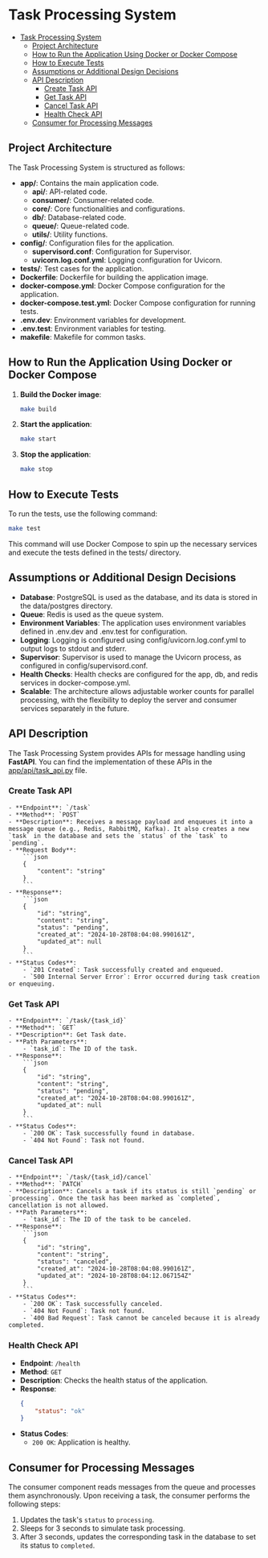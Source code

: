 # Task Processing System

- [Task Processing System](#task-processing-system)
  - [Project Architecture](#project-architecture)
  - [How to Run the Application Using Docker or Docker Compose](#how-to-run-the-application-using-docker-or-docker-compose)
  - [How to Execute Tests](#how-to-execute-tests)
  - [Assumptions or Additional Design Decisions](#assumptions-or-additional-design-decisions)
  - [API Description](#api-description)
    - [Create Task API](#create-task-api)
    - [Get Task API](#get-task-api)
    - [Cancel Task API](#cancel-task-api)
    - [Health Check API](#health-check-api)
  - [Consumer for Processing Messages](#consumer-for-processing-messages)

## Project Architecture

The Task Processing System is structured as follows:

- **app/**: Contains the main application code.
  - **api/**: API-related code.
  - **consumer/**: Consumer-related code.
  - **core/**: Core functionalities and configurations.
  - **db/**: Database-related code.
  - **queue/**: Queue-related code.
  - **utils/**: Utility functions.
- **config/**: Configuration files for the application.
  - **supervisord.conf**: Configuration for Supervisor.
  - **uvicorn.log.conf.yml**: Logging configuration for Uvicorn.
- **tests/**: Test cases for the application.
- **Dockerfile**: Dockerfile for building the application image.
- **docker-compose.yml**: Docker Compose configuration for the application.
- **docker-compose.test.yml**: Docker Compose configuration for running tests.
- **.env.dev**: Environment variables for development.
- **.env.test**: Environment variables for testing.
- **makefile**: Makefile for common tasks.

## How to Run the Application Using Docker or Docker Compose

1. **Build the Docker image**:
    ```sh
    make build
    ```

2. **Start the application**:
    ```sh
    make start
    ```

3. **Stop the application**:
    ```sh
    make stop
    ```

## How to Execute Tests

To run the tests, use the following command:
```sh
make test
```

This command will use Docker Compose to spin up the necessary services and execute the tests defined in the tests/ directory.

## Assumptions or Additional Design Decisions

- **Database**: PostgreSQL is used as the database, and its data is stored in the data/postgres directory.
- **Queue**: Redis is used as the queue system.
- **Environment Variables**: The application uses environment variables defined in .env.dev and .env.test for configuration.
- **Logging**: Logging is configured using config/uvicorn.log.conf.yml to output logs to stdout and stderr.
- **Supervisor**: Supervisor is used to manage the Uvicorn process, as configured in config/supervisord.conf.
- **Health Checks**: Health checks are configured for the app, db, and redis services in docker-compose.yml.
- **Scalable**: The architecture allows adjustable worker counts for parallel processing, with the flexibility to deploy the server and consumer services separately in the future.

## API Description

The Task Processing System provides APIs for message handling using **FastAPI**. You can find the implementation of these APIs in the [app/api/task_api.py](app/api/task_api.py) file.

### Create Task API

    - **Endpoint**: `/task`
    - **Method**: `POST`
    - **Description**: Receives a message payload and enqueues it into a message queue (e.g., Redis, RabbitMQ, Kafka). It also creates a new `task` in the database and sets the `status` of the `task` to `pending`.
    - **Request Body**:
        ```json
        {
            "content": "string"
        }
        ```
    - **Response**:
        ```json
        {
            "id": "string",
            "content": "string",
            "status": "pending",
            "created_at": "2024-10-28T08:04:08.990161Z",
            "updated_at": null
        }
        ```
    - **Status Codes**:
        - `201 Created`: Task successfully created and enqueued.
        - `500 Internal Server Error`: Error occurred during task creation or enqueuing.

### Get Task API

    - **Endpoint**: `/task/{task_id}`
    - **Method**: `GET`
    - **Description**: Get Task date.
    - **Path Parameters**:
        - `task_id`: The ID of the task.
    - **Response**:
        ```json
        {
            "id": "string",
            "content": "string",
            "status": "pending",
            "created_at": "2024-10-28T08:04:08.990161Z",
            "updated_at": null
        }
        ```
    - **Status Codes**:
        - `200 OK`: Task successfully found in database.
        - `404 Not Found`: Task not found.

### Cancel Task API

    - **Endpoint**: `/task/{task_id}/cancel`
    - **Method**: `PATCH`
    - **Description**: Cancels a task if its status is still `pending` or `processing`. Once the task has been marked as `completed`, cancellation is not allowed.
    - **Path Parameters**:
        - `task_id`: The ID of the task to be canceled.
    - **Response**:
        ```json
        {
            "id": "string",
            "content": "string",
            "status": "canceled",
            "created_at": "2024-10-28T08:04:08.990161Z",
            "updated_at": "2024-10-28T08:04:12.067154Z"
        }
        ```
    - **Status Codes**:
        - `200 OK`: Task successfully canceled.
        - `404 Not Found`: Task not found.
        - `400 Bad Request`: Task cannot be canceled because it is already completed.

### Health Check API

- **Endpoint**: `/health`
- **Method**: `GET`
- **Description**: Checks the health status of the application.
- **Response**:
    ```json
    {
        "status": "ok"
    }
    ```
- **Status Codes**:
    - `200 OK`: Application is healthy.

## Consumer for Processing Messages

The consumer component reads messages from the queue and processes them asynchronously. Upon receiving a task, the consumer performs the following steps:

1. Updates the task's `status` to `processing`.
2. Sleeps for 3 seconds to simulate task processing.
3. After 3 seconds, updates the corresponding task in the database to set its status to `completed`.
